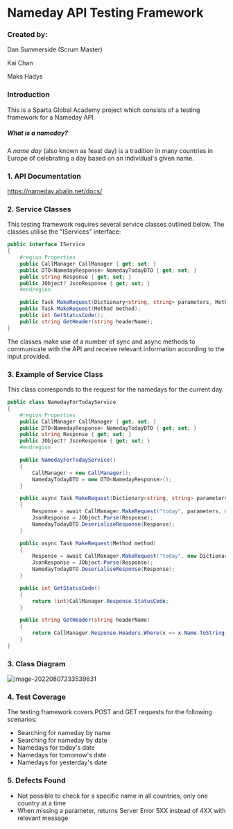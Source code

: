# Nameday API Testing Framework

### Created by:

Dan Summerside (Scrum Master)

Kai Chan

Maks Hadys

### Introduction

This is a Sparta Global Academy project which consists of a testing framework for a Nameday API.

##### What is a nameday?

A *name day* (also known as feast day) is a tradition in many countries in Europe of celebrating a day based on an individual's given name.

### 1. API Documentation

https://nameday.abalin.net/docs/

### 2. Service Classes

This testing framework requires several service classes outlined below. The classes utilise the "IServices" interface:

```c#
public interface IService
{
    #region Properties
    public CallManager CallManager { get; set; }
    public DTO<NamedayResponse> NamedayTodayDTO { get; set; }
    public string Response { get; set; }
    public JObject? JsonResponse { get; set; }
    #endregion

    public Task MakeRequest(Dictionary<string, string> parameters, Method method);
    public Task MakeRequest(Method method);
    public int GetStatusCode();
    public string GetHeader(string headerName);
}
```

The classes make use of a number of sync and async methods to communicate with the API and receive relevant information according to the input provided.

### 3. Example of Service Class

This class corresponds to the request for the namedays for the current day.

```c#
public class NamedayForTodayService
{
    #region Properties
    public CallManager CallManager { get; set; }
    public DTO<NamedayResponse> NamedayTodayDTO { get; set; }
    public string Response { get; set; }
    public JObject? JsonResponse { get; set; }
    #endregion

    public NamedayForTodayService()
    {
        CallManager = new CallManager();
        NamedayTodayDTO = new DTO<NamedayResponse>();
    }

    public async Task MakeRequest(Dictionary<string, string> parameters, Method method)
    {
        Response = await CallManager.MakeRequest("today", parameters, method);
        JsonResponse = JObject.Parse(Response);
        NamedayTodayDTO.DeserialiseResponse(Response);
    }

    public async Task MakeRequest(Method method)
    {
        Response = await CallManager.MakeRequest("today", new Dictionary<string, string>(), method);
        JsonResponse = JObject.Parse(Response);
        NamedayTodayDTO.DeserialiseResponse(Response);
    }

    public int GetStatusCode()
    {
        return (int)CallManager.Response.StatusCode;
    }

    public string GetHeader(string headerName)
    {
        return CallManager.Response.Headers.Where(x => x.Name.ToString() == headerName).Select(x => x.Value).ToString();
    }
}
```



### 3. Class Diagram

![image-20220807233539631](C:\Users\maksh\AppData\Roaming\Typora\typora-user-images\image-20220807233539631.png)

### 4. Test Coverage

The testing framework covers POST and GET requests for the following scenarios:

- Searching for nameday by name
- Searching for nameday by date
- Namedays for today's date 
- Namedays for tomorrow's date
- Namedays for yesterday's date

### 5. Defects Found

- Not possible to check for a specific name in all countries, only one country at a time
- When missing a parameter, returns Server Error 5XX instead of 4XX with relevant message
